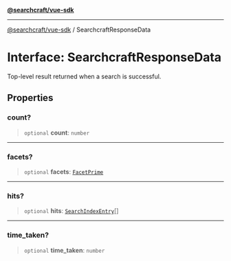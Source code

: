 [**@searchcraft/vue-sdk**](/reference/sdk/js-vue/README.md)

***

[@searchcraft/vue-sdk](/reference/sdk/js-vue/globals.md) / SearchcraftResponseData

# Interface: SearchcraftResponseData

Top-level result returned when a search is successful.

## Properties

### count?

> `optional` **count**: `number`

***

### facets?

> `optional` **facets**: [`FacetPrime`](/reference/sdk/js-vue/type-aliases/FacetPrime.md)

***

### hits?

> `optional` **hits**: [`SearchIndexEntry`](/reference/sdk/js-vue/interfaces/SearchIndexEntry.md)[]

***

### time\_taken?

> `optional` **time\_taken**: `number`
